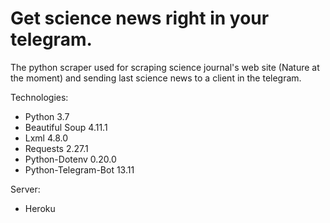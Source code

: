 # Get science news right in your telegram.

The python scraper used for scraping science journal's web site (Nature at the moment) and sending last science news to a client in the telegram. 

Technologies:
- Python 3.7
- Beautiful Soup 4.11.1
- Lxml 4.8.0
- Requests 2.27.1
- Python-Dotenv 0.20.0
- Python-Telegram-Bot 13.11

Server:
- Heroku
